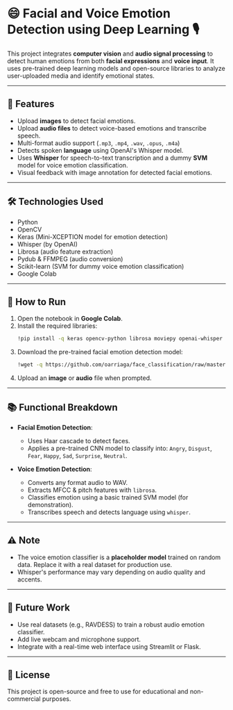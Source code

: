 # 😄 Facial and Voice Emotion Detection using Deep Learning 🎙️

This project integrates **computer vision** and **audio signal processing** to detect human emotions from both **facial expressions** and **voice input**. It uses pre-trained deep learning models and open-source libraries to analyze user-uploaded media and identify emotional states.

---

## 📌 Features

- Upload **images** to detect facial emotions.
- Upload **audio files** to detect voice-based emotions and transcribe speech.
- Multi-format audio support (`.mp3`, `.mp4`, `.wav`, `.opus`, `.m4a`)
- Detects spoken **language** using OpenAI's Whisper model.
- Uses **Whisper** for speech-to-text transcription and a dummy **SVM** model for voice emotion classification.
- Visual feedback with image annotation for detected facial emotions.

---

## 🛠️ Technologies Used

- Python
- OpenCV
- Keras (Mini-XCEPTION model for emotion detection)
- Whisper (by OpenAI)
- Librosa (audio feature extraction)
- Pydub & FFMPEG (audio conversion)
- Scikit-learn (SVM for dummy voice emotion classification)
- Google Colab

---

## 🚀 How to Run

1. Open the notebook in **Google Colab**.
2. Install the required libraries:
   ```bash
   !pip install -q keras opencv-python librosa moviepy openai-whisper pydub ffmpeg-python
   ```
3. Download the pre-trained facial emotion detection model:
   ```bash
   !wget -q https://github.com/oarriaga/face_classification/raw/master/trained_models/emotion_models/fer2013_mini_XCEPTION.102-0.66.hdf5 -O emotion_model.h5
   ```
4. Upload an **image** or **audio** file when prompted.

---

## 📚 Functional Breakdown

- **Facial Emotion Detection**:
  - Uses Haar cascade to detect faces.
  - Applies a pre-trained CNN model to classify into: `Angry`, `Disgust`, `Fear`, `Happy`, `Sad`, `Surprise`, `Neutral`.

- **Voice Emotion Detection**:
  - Converts any format audio to WAV.
  - Extracts MFCC & pitch features with `librosa`.
  - Classifies emotion using a basic trained SVM model (for demonstration).
  - Transcribes speech and detects language using `whisper`.


---

## ⚠️ Note

- The voice emotion classifier is a **placeholder model** trained on random data. Replace it with a real dataset for production use.
- Whisper's performance may vary depending on audio quality and accents.

---

## 🔮 Future Work

- Use real datasets (e.g., RAVDESS) to train a robust audio emotion classifier.
- Add live webcam and microphone support.
- Integrate with a real-time web interface using Streamlit or Flask.

---


## 📄 License

This project is open-source and free to use for educational and non-commercial purposes.
